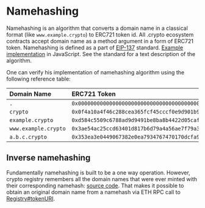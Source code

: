 # Namehashing

Namehashing is an algorithm that converts a domain name in a classical format \(like `www.example.crypto`\) to ERC721 token id. All .crypto ecosystem contracts accept domain name as a method argument in a form of ERC721 token. Namehashing is defined as a part of [EIP-137](https://github.com/ethereum/EIPs/blob/master/EIPS/eip-137.md#namehash-algorithm) standard. [Example implementation](https://github.com/unstoppabledomains/resolution/blob/master/src/cns/namehash.ts) in JavaScript. See the standard for a text description of the algorithm.

One can verify his implementation of namehashing algorithm using the following reference table:

| Domain Name | ERC721 Token |
| :--- | :--- |
| `.` | `0x0000000000000000000000000000000000000000000000000000000000000000` |
| `crypto` | `0x0f4a10a4f46c288cea365fcf45cccf0e9d901b945b9829ccdb54c10dc3cb7a6f` |
| `example.crypto` | `0xd584c5509c6788ad9d9491be8ba8b4422d05caf62674a98fbf8a9988eeadfb7e` |
| `www.example.crypto` | `0x3ae54ac25ccd63401d817b6d79a4a56ae7f79a332fe77a98fa0c9d10adf9b2a1` |
| `a.b.c.crypto` | `0x353ea3e0449067382e0ea7934767470170dcfa9c49b1be0fe708adc4b1f9cf13` |

## Inverse namehashing

Fundamentally namehashing is built to be a one way operation. However, crypto registry remembers all the domain names that were ever minted with their corresponding namehash: [source code](https://github.com/unstoppabledomains/dot-crypto/blob/master/contracts/Registry.sol#L17). That makes it possible to obtain an original domain name from a namehash via ETH RPC call to [Registry\#tokenURI](https://github.com/unstoppabledomains/dot-crypto/blob/master/contracts/Registry.sol#L51).

